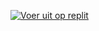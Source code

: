 [![Voer uit op replit](https://repl.it/badge/github/dupontw/test)](https://repl.it/github/dupontw/test)